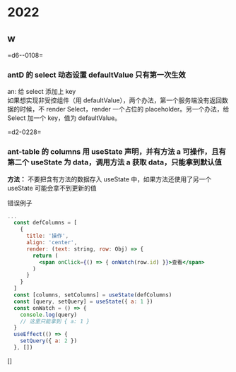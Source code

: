 # 2022

## w

=d6--0108=

### antD 的 select 动态设置 defaultValue 只有第一次生效

an: 给 select 添加上 key  
如果想实现非受控组件（用 defaultValue），两个办法，第一个服务端没有返回数据的时候，不 render Select，render 一个占位的 placeholder。另一个办法，给 Select 加一个 key，值为 defaultValue。

=d2-0228=

### ant-table 的 columns 用 useState 声明，并有方法 a 可操作，且有第二个 useState 为 data，调用方法 a 获取 data，只能拿到默认值

**方法：**
不要把含有方法的数据存入 useState 中，如果方法还使用了另一个 useState 可能会拿不到更新的值

错误例子

```jsx
...
  const defColumns = [
    {
      title: '操作',
      align: 'center',
      render: (text: string, row: Obj) => {
        return (
          <span onClick={() => { onWatch(row.id) }}>查看</span>
        )
      }
    }
  ]
  const [columns, setColumns] = useState(defColumns)
  const [query, setQuery] = useState({ a: 1 })
  const onWatch = () => {
    console.log(query)
    // 这里只能拿到 { a: 1 }
  }
  useEffect(() => {
    setQuery({ a: 2 })
  }, [])

```

[]
